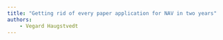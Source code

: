 ```yaml
---
title: "Getting rid of every paper application for NAV in two years"
authors:
    - Vegard Haugstvedt
---
```

